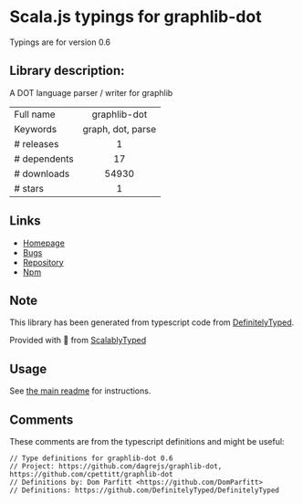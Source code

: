 
# Scala.js typings for graphlib-dot

Typings are for version 0.6

## Library description:
A DOT language parser / writer for graphlib

|                    |                 |
| ------------------ | :-------------: |
| Full name          | graphlib-dot |
| Keywords           | graph, dot, parse |
| # releases         | 1 |
| # dependents       | 17 |
| # downloads        | 54930 |
| # stars            | 1 |

## Links
- [Homepage](https://github.com/cpettitt/graphlib-dot)
- [Bugs](https://github.com/cpettitt/graphlib-dot/issues)
- [Repository](https://github.com/cpettitt/graphlib-dot)
- [Npm](https://www.npmjs.com/package/graphlib-dot)
    


## Note
This library has been generated from typescript code from [DefinitelyTyped](https://definitelytyped.org).

Provided with :purple_heart: from [ScalablyTyped](https://github.com/oyvindberg/ScalablyTyped)

## Usage
See [the main readme](../../readme.md) for instructions.

## Comments

These comments are from the typescript definitions and might be useful:
```
// Type definitions for graphlib-dot 0.6
// Project: https://github.com/dagrejs/graphlib-dot, https://github.com/cpettitt/graphlib-dot
// Definitions by: Dom Parfitt <https://github.com/DomParfitt>
// Definitions: https://github.com/DefinitelyTyped/DefinitelyTyped

```

